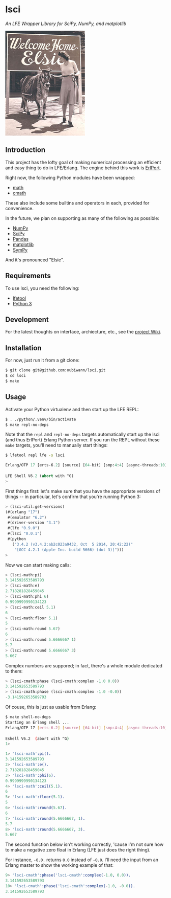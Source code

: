 # lsci

*An LFE Wrapper Library for SciPy, NumPy, and matplotlib*

<img src="resources/images/WelcomeHomeElsie.jpg"/>


## Introduction

This project has the lofty goal of making numerical processing an efficient and
easy thing to do in LFE/Erlang. The engine behind this work is
[ErlPort](http://erlport.org/docs/python.html).

Right now, the following Python modules have been wrapped:

 * [math](https://docs.python.org/3/library/math.html)
 * [cmath](https://docs.python.org/3/library/cmath.html)

These also include some builtins and operators in each, provided for
convenience.

In the future, we plan on supporting as many of the following as possible:
 * [NumPy](http://www.numpy.org/)
 * [SciPy](http://www.scipy.org/scipylib/index.html)
 * [Pandas](http://pandas.pydata.org/)
 * [matplotlib](http://matplotlib.org/)
 * [SymPy](http://www.sympy.org/en/index.html)

And it's pronounced "Elsie".


## Requirements

To use lsci, you need the following:

* [lfetool](http://docs.lfe.io/quick-start/1.html)
* [Python 3](https://www.python.org/downloads/)


## Development

For the latest thoughts on interface, archiecture, etc., see the
[project Wiki](https://github.com/oubiwann/lsci/wiki).


## Installation

For now, just run it from a git clone:

```bash
$ git clone git@github.com:oubiwann/lsci.git
$ cd lsci
$ make
```


## Usage

Activate your Python virtualenv and then start up the LFE REPL:

```bash
$ . ./python/.venv/bin/activate
$ make repl-no-deps
```

Note that the ``repl`` and ``repl-no-deps`` targets automatically start up
the lsci (and thus ErlPort) Erlang Python server. If you run the REPL without
these ``make`` targets, you'll need to manually start things:

```bash
$ lfetool repl lfe -s lsci
```

```cl
Erlang/OTP 17 [erts-6.2] [source] [64-bit] [smp:4:4] [async-threads:10] ...

LFE Shell V6.2 (abort with ^G)
>
```

First things first: let's make sure that you have the appropriate versions
of things -- in particular, let's confirm that you're running Python 3:

```cl
> (lsci-util:get-versions)
(#(erlang "17")
 #(emulator "6.2")
 #(driver-version "3.1")
 #(lfe "0.9.0")
 #(lsci "0.0.1")
 #(python
   ("3.4.2 (v3.4.2:ab2c023a9432, Oct  5 2014, 20:42:22)"
    "[GCC 4.2.1 (Apple Inc. build 5666) (dot 3)]")))
>
```

Now we can start making calls:

```cl
> (lsci-math:pi)
3.141592653589793
> (lsci-math:e)
2.718281828459045
> (lsci-math:phi 6)
0.9999999990134123
> (lsci-math:ceil 5.1)
6
> (lsci-math:floor 5.1)
5
> (lsci-math:round 5.67)
6
> (lsci-math:round 5.6666667 1)
5.7
> (lsci-math:round 5.6666667 3)
5.667
```

Complex numbers are suppored; in fact, there's a whole module dedicated
to them:

```cl
> (lsci-cmath:phase (lsci-cmath:complex -1.0 0.0))
3.141592653589793
> (lsci-cmath:phase (lsci-cmath:complex -1.0 -0.0))
-3.141592653589793
```

Of couse, this is just as usable from Erlang:

```bash
$ make shell-no-deps
Starting an Erlang shell ...
Erlang/OTP 17 [erts-6.2] [source] [64-bit] [smp:4:4] [async-threads:10] [hipe] [kernel-poll:false]

Eshell V6.2  (abort with ^G)
1>
```

```erlang
1> 'lsci-math':pi().
3.141592653589793
2> 'lsci-math':e().
2.718281828459045
3> 'lsci-math':phi(6).
0.9999999990134123
4> 'lsci-math':ceil(5.1).
6
5> 'lsci-math':floor(5.1).
5
6> 'lsci-math':round(5.67).
6
7> 'lsci-math':round(5.6666667, 1).
5.7
8> 'lsci-math':round(5.6666667, 3).
5.667
```

The second function below isn't working correctly, 'cause I'm not sure how
to make a negative zero float in Erlang (LFE just does the right thing).

For instance, ``-0.0.`` returns ``0.0`` instead of ``-0.0``. I'll
need the input from an Erlang master to show the working example of that:

```erlang
9> 'lsci-cmath':phase('lsci-cmath':complex(-1.0, 0.0)).
3.141592653589793
10> 'lsci-cmath':phase('lsci-cmath':complex(-1.0, -0.0)).
3.141592653589793
```
